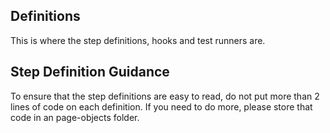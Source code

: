 ## Definitions

This is where the step definitions, hooks and test runners are.

## Step Definition Guidance

To ensure that the step definitions are easy to read, do not put more than 2 lines of code on each definition. If you need to do more, please store that code in an page-objects folder.